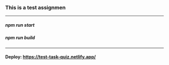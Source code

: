 ### This is a test assignmen

---

##### npm run start

##### npm run build

---

#### Deploy: https://test-task-quiz.netlify.app/
